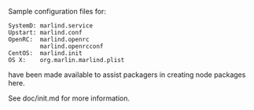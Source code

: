 Sample configuration files for:
```
SystemD: marlind.service
Upstart: marlind.conf
OpenRC:  marlind.openrc
         marlind.openrcconf
CentOS:  marlind.init
OS X:    org.marlin.marlind.plist
```
have been made available to assist packagers in creating node packages here.

See doc/init.md for more information.
